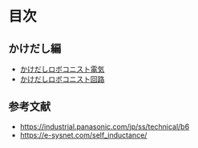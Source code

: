 # 目次
## かけだし編
* [かけだしロボコニスト電気](/apprentice-elec.md)
* [かけだしロボコニスト回路](/apprentice-ckt.md)



## 参考文献
* https://industrial.panasonic.com/jp/ss/technical/b6
* https://e-sysnet.com/self_inductance/
